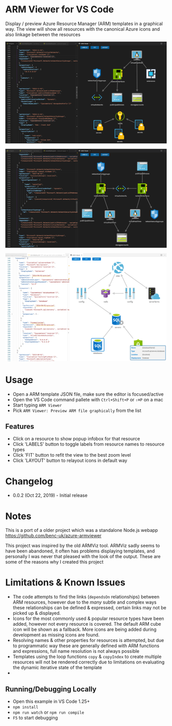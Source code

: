 # ARM Viewer for VS Code
Display / preview Azure Resource Manager (ARM) templates in a graphical way. The view will show all resources with the canonical Azure icons and also linkage between the resources

![s1](assets/readme/screen1.png)

![s2](assets/readme/screen2.png)

![s3](assets/readme/screen3.png)

# Usage
- Open a ARM template JSON file, make sure the editor is focused/active
- Open the VS Code command pallete with `Ctrl+Shift+P` or `⇧⌘P` on a mac
- Start typing `ARM Viewer`
- Pick `ARM Viewer: Preview ARM file graphically` from the list

## Features
- Click on a resource to show popup infobox for that resource
- Click 'LABELS' button to toggle labels from resource names to resource types
- Click 'FIT' button to refit the view to the best zoom level
- Click 'LAYOUT' button to relayout icons in default way

# Changelog
- 0.0.2 (Oct 22, 2019) - Initial release

# Notes
This is a port of a older project which was a standalone Node.js webapp https://github.com/benc-uk/azure-armviewer

This project was inspired by the old ARMViz tool. ARMViz sadly seems to have been abandoned, it often has problems displaying templates, and personally I was never that pleased with the look of the output. These are some of the reasons why I created this project

# Limitations & Known Issues 
- The code attempts to find the links (`dependsOn` relationships) between ARM resources, however due to the *many* subtle and complex ways these relationships can be defined & expressed, certain links may not be picked up & displayed.
- Icons for the most commonly used & popular resource types have been added, however not every resource is covered. The default ARM cube icon will be shown as a fallback. More icons are being added during development as missing icons are found. 
- Resolving names & other properties for resources is attempted, but due to programmatic way these are generally defined with ARM functions and expressions, full name resolution is not always possible
- Templates using the loop functions `copy` & `copyIndex` to create multiple resources will not be rendered correctly due to limitations on evaluating the dynamic iterative state of the template     
- 
## Running/Debugging Locally

- Open this example in VS Code 1.25+
- `npm install`
- `npm run watch` or `npm run compile`
- `F5` to start debugging
